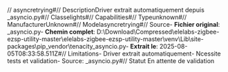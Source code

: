 // asyncretrying#// DescriptionDriver extrait automatiquement depuis _asyncio.py#// Classelights#// Capabilities#// Typeunknown#// ManufacturerUnknown#// Modelasyncretrying#// Source- **Fichier original**: _asyncio.py- **Chemin complet**: D:\Download\Compressed\elelabs-zigbee-ezsp-utility-master\elelabs-zigbee-ezsp-utility-master\venv\Lib\site-packages\pip\_vendor\tenacity\_asyncio.py- **Extrait le**: 2025-08-05T08:33:58.511Z#// Limitations- Driver extrait automatiquement- Ncessite tests et validation- Source: _asyncio.py#// Statut En attente de validation